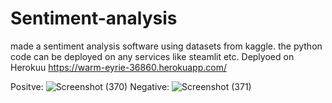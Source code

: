 # Sentiment-analysis
made a sentiment analysis software using datasets from kaggle.
the python code can be deployed on any services like steamlit etc.
Deplyoed on Herokuu
https://warm-eyrie-36860.herokuapp.com/

Positve:
![Screenshot (370)](https://user-images.githubusercontent.com/53439456/131492983-47f3357c-1356-4183-9e8c-043542b7bf7d.png)
Negative:
![Screenshot (371)](https://user-images.githubusercontent.com/53439456/131492992-c412abb9-7989-4f64-b1f9-d3c0faa90224.png)


